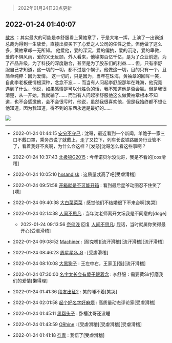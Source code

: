 > 2022年01月24日20点更新
<link rel="stylesheet" href="https://cdn.jsdelivr.net/gh/taotie6/sampleJSON@main/css/photo_show.css">
<meta name="referrer" content="no-referrer" />


 ## 2022-01-24 01:40:07 

 [㪚木](https://www.coolapk.com/feed/33048658?shareKey=MTVjMmIwZmJkNjM5NjFlZDk2ZTI~) ：其实最大的可能是李舒服看上黄袖章了，于是大笔一挥，上演了一出霸道总裁为得到一生挚爱，直接出资买下了心爱之人公司的任性之爱。但他做了这么多，黄袖章却一无所知。
他爱他，爱的深沉，爱的偏执，爱的沉沦，爱的卑微，爱的不惧风雨，爱的义无反顾，外人看来，他壕掷百亿千亿，是为了企业前途<!--break-->，为了产品升级，为了科技的深度融合，甚至是为了股东们的利益……
但，只有李舒服自己才知道，这一切的一切，都不过是个幌子。他做这一切，目的只有一个，且简单纯粹：因为爱情。
这一切的，只是因为，当年在珠海，黄袖章的回眸一笑，自此李老板便情根深种，念念不忘……
而当有人问起李舒服那年在珠海，他究竟遇到了什么，他说，如果感情是可以分胜负的话，我不知道他是否会赢。但是我很清楚，从一开始，我就输了……
而当有人问起李舒服他这么做黄袖章根本不知道，也不会感激他，会不会很亏时，他说，虽然我很喜欢他，但是我始终都不想让他知道，因为我知道，得不到的东西永远是最好的…… 

<div class="album">
<img class="img-item" src="http://image.coolapk.com/feed/2019/0507/23/1081091_4586_1095@230x167.gif" />
</div>

 ------- 

- 2022-01-24 01:44:15 [安分不守己](uid=708582) : 沈哥，最近看到一个新闻，羊诡子一家三口不戴口罩，乘务员说了就戴上，走了又拉下，列车长说铁路服务行业管不了，看着我好不爽啊，为什么会这样？[发怒]沈哥怎么看这些事啊？ 

- 2022-01-24 10:37:43 [北极狼G2015](uid=1022608) : 今年诺贝尔没沈哥，我是不看的[cos滑稽] 

- 2022-01-24 10:05:10 [hxsandjsk](uid=2621705) : 这质量忒高了吧[受虐滑稽] 

- 2022-01-24 09:51:58 [开箱就是不可能开箱](uid=1767328) : 看到最后星爷动图忍不住笑了[噗] 

- 2022-01-24 09:40:38 [大白菜菜菜](uid=2081020) : 感觉他们不结婚很下不来台啊[笑哭] 

- 2022-01-24 02:14:38 [人间不思凡](uid=2080265) : 当年沈老师离开文坛我是不同意的[doge] 

    - 2022-01-24 09:13:56 [奈何浅](uid=1884562) 回复 [人间不思凡](uid=2080265): 屁话，当时就属你笑得最开心[受虐滑稽] 

- 2022-01-24 09:08:52 [Machiner](uid=3114536) : [耐克嘴][流汗滑稽][流汗滑稽][流汗滑稽] 

- 2022-01-24 08:46:23 [周星星ʘᴗʘ](uid=1078199) : [受虐滑稽] 

- 2022-01-24 08:10:08 [大黑狗子](uid=1259186) : 王左中右，王家卫[强][流汗滑稽] 

- 2022-01-24 07:30:00 [名字太长会有傻子跟着念](uid=811576) : 李舒服：需要黄Sir打磨我们的爱情[懒得理] 

- 2022-01-24 01:41:36 [段友出征2](uid=1426057) : 笑的睡不着[笑哭] 

- 2022-01-24 02:01:58 [起个好名字好麻烦](uid=1758175) : 高质量动态评论家[受虐滑稽] 

- 2022-01-24 01:45:11 [黑帮头子](uid=2838832) : 卧槽沈哥还没睡 

- 2022-01-24 01:43:59 [ORhine](uid=3247844) : [受虐滑稽][受虐滑稽][受虐滑稽] 

- 2022-01-24 01:41:18 [存青](uid=1006954) : 我悟了[受虐滑稽] 

